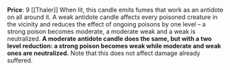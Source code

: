 **Price**: 9 [[Thaler]]
When lit, this candle emits fumes that work as an antidote on all around it. A weak antidote candle affects every poisoned creature in the vicinity and reduces the effect of ongoing poisons by one level – a strong poison becomes moderate, a moderate weak and a weak is neutralized. **A moderate antidote candle does the same, but with a two level reduction: a strong poison becomes weak while moderate and weak ones are neutralized.** Note that this does not affect damage already suffered.
